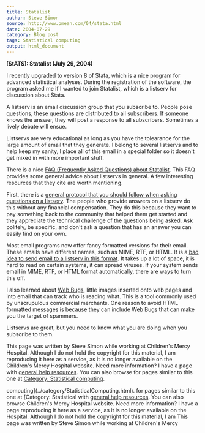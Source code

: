 ```yaml
---
title: Statalist
author: Steve Simon
source: http://www.pmean.com/04/stata.html
date: 2004-07-29
category: Blog post
tags: Statistical computing
output: html_document
---
```

**[StATS]: Statalist (July 29, 2004)**

I recently upgraded to version 8 of Stata, which is a nice program for
advanced statistical analyses. During the registration of the software,
the program asked me if I wanted to join Statalist, which is a listserv
for discussion about Stata.

A listserv is an email discussion group that you subscribe to. People
pose questions, these questions are distributed to all subscribers. If
someone knows the answer, they will post a response to all subscribers.
Sometimes a lively debate will ensue.

Listservs are very educational as long as you have the tolearance for
the large amount of email that they generate. I belong to several
listservs and to help keep my sanity, I place all of this email in a
special folder so it doesn\'t get mixed in with more important stuff.

There is a nice [FAQ (Frequently Asked Questions) about
Statalist](http://www.stata.com/support/faqs/res/statalist.html). This
FAQ provides some general advice about listservs in general. A few
interesting resources that they cite are worth mentioning.

First, there is a [general protocol that you should follow when asking
questions on a
listserv](http://www.catb.org/~esr/faqs/smart-questions.html). The
people who provide answers on a listserv do this without any financial
compensation. They do this because they want to pay something back to
the community that helped them get started and they appreciate the
technical challenge of the questions being asked. Ask politely, be
specific, and don\'t ask a question that has an answer you can easily
find on your own.

Most email programs now offer fancy formatted versions for their email.
These emails have different names, such as MIME, RTF, or HTML. It is a
[bad idea to send email to a listserv in this
format](http://expita.com/nomime.html). It takes up a lot of space, it
is hard to read on certain systems, it can spread viruses. If your
system sends email in MIME, RTF, or HTML format automatically, there are
ways to turn this off.

I also learned about [Web
Bugs](http://www.eff.org/Privacy/Marketing/web_bug.html), little images
inserted onto web pages and into email that can track who is reading
what. This is a tool commonly used by unscrupulous commercial merchants.
One reason to avoid HTML formatted messages is because they can include
Web Bugs that can make you the target of spammers.

Listservs are great, but you need to know what you are doing when you
subscribe to them.

This page was written by Steve Simon while working at Children\'s Mercy
Hospital. Although I do not hold the copyright for this material, I am
reproducing it here as a service, as it is no longer available on the
Children\'s Mercy Hospital website. Need more information? I have a page
with [general help resources](../GeneralHelp.html). You can also browse
for pages similar to this one at [Category: Statistical
computing](../category/StatisticalComputing.html).
<!---More--->
computing](../category/StatisticalComputing.html).
for pages similar to this one at [Category: Statistical
with [general help resources](../GeneralHelp.html). You can also browse
Children\'s Mercy Hospital website. Need more information? I have a page
reproducing it here as a service, as it is no longer available on the
Hospital. Although I do not hold the copyright for this material, I am
This page was written by Steve Simon while working at Children\'s Mercy

<!---Do not use
**[StATS]: Statalist (July 29, 2004)**
This page was written by Steve Simon while working at Children\'s Mercy
Hospital. Although I do not hold the copyright for this material, I am
reproducing it here as a service, as it is no longer available on the
Children\'s Mercy Hospital website. Need more information? I have a page
with [general help resources](../GeneralHelp.html). You can also browse
for pages similar to this one at [Category: Statistical
computing](../category/StatisticalComputing.html).
--->

